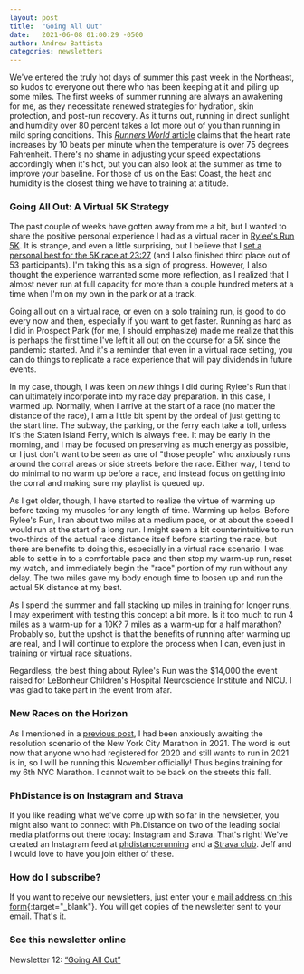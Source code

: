 ```yaml
---
layout: post
title:  "Going All Out"
date:   2021-06-08 01:00:29 -0500
author: Andrew Battista
categories: newsletters
---
```


We've entered the truly hot days of summer this past week in the Northeast, so kudos to everyone out there who has been keeping at it and piling up some miles. The first weeks of summer running are always an awakening for me, as they necessitate renewed strategies for hydration, skin protection, and post-run recovery. As it turns out, running in direct sunlight and humidity over 80 percent takes a lot more out of you than running in mild spring conditions. This [_Runners World_ article](https://www.runnersworld.com/advanced/a20825873/training-in-the-heat-0/) claims that the heart rate increases by 10 beats per minute when the temperature is over 75 degrees Fahrenheit. There's no shame in adjusting your speed expectations accordingly when it's hot, but you can also look at the summer as time to improve your baseline. For those of us on the East Coast, the heat and humidity is the closest thing we have to training at altitude.

### Going All Out: A Virtual 5K Strategy

The past couple of weeks have gotten away from me a bit, but I wanted to share the positive personal experience I had as a virtual racer in [Rylee's Run 5K](https://results.raceroster.com/en-US/results/eyhqkbq9budw996w?sub_event_option=structured_86594). It is strange, and even a little surprising, but I believe that I [set a personal best for the 5K race at 23:27](https://connect.garmin.com/modern/activity/6789413859) (and I also finished third place out of 53 participants). I'm taking this as a sign of progress. However, I also thought the experience warranted some more reflection, as I realized that I almost never run at full capacity for more than a couple hundred meters at a time when I'm on my own in the park or at a track.

Going all out on a virtual race, or even on a solo training run, is good to do every now and then, especially if you want to get faster. Running as hard as I did in Prospect Park (for me, I should emphasize) made me realize that this is perhaps the first time I've left it all out on the course for a 5K since the pandemic started. And it's a reminder that even in a virtual race setting, you can do things to replicate a race experience that will pay dividends in future events.

In my case, though, I was keen on _new_ things I did during Rylee's Run that I can ultimately incorporate into my race day preparation. In this case, I warmed up. Normally, when I arrive at the start of a race (no matter the distance of the race), I am a little bit spent by the ordeal of just getting to the start line. The subway, the parking, or the ferry each take a toll, unless it's the Staten Island Ferry, which is always free. It may be early in the morning, and I may be focused on preserving as much energy as possible, or I just don't want to be seen as one of "those people" who anxiously runs around the corral areas or side streets before the race. Either way, I tend to do minimal to no warm up before a race, and instead focus on getting into the corral and making sure my playlist is queued up.

As I get older, though, I have started to realize the virtue of warming up before taxing my muscles for any length of time. Warming up helps. Before Rylee's Run, I ran about two miles at a medium pace, or at about the speed I would run at the start of a long run. I might seem a bit counterintuitive to run two-thirds of the actual race distance itself before starting the race, but there are benefits to doing this, especially in a virtual race scenario. I was able to settle in to a comfortable pace and then stop my warm-up run, reset my watch, and immediately begin the "race" portion of my run without any delay. The two miles gave my body enough time to loosen up and run the actual 5K distance at my best.

As I spend the summer and fall stacking up miles in training for longer runs, I may experiment with testing this concept a bit more. Is it too much to run 4 miles as a warm-up for a 10K? 7 miles as a warm-up for a half marathon? Probably so, but the upshot is that the benefits of running after warming up are real, and I will continue to explore the process when I can, even just in training or virtual race situations.

Regardless, the best thing about Rylee's Run was the $14,000 the event raised for LeBonheur Children's Hospital Neuroscience Institute and NICU. I was glad to take part in the event from afar.

### New Races on the Horizon

As I mentioned in a [previous post](https://phdistance.github.io/newsletters/2021/04/08/newsletter-7.html), I had been anxiously awaiting the resolution scenario of the New York City Marathon in 2021. The word is out now that anyone who had registered for 2020 and still wants to run in 2021 is in, so I will be running this November officially! Thus begins training for my 6th NYC Marathon. I cannot wait to be back on the streets this fall.

### PhDistance is on Instagram and Strava

If you like reading what we've come up with so far in the newsletter, you might also want to connect with Ph.Distance on two of the leading social media platforms out there today: Instagram and Strava. That's right! We've created an Instagram feed at [phdistancerunning](https://www.instagram.com/phdistancerunning/) and a [Strava club](https://www.strava.com/clubs/PhDistance). Jeff and I would love to have you join either of these.

### How do I subscribe?

If you want to receive our newsletters, just enter your [e mail address on this form](https://forms.gle/NHEsBP1wo11yYrZj7){:target="_blank"}. You will get copies of the newsletter sent to your email. That's it.

### See this newsletter online

Newsletter 12: [“Going All Out”]()
